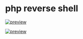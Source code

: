 # php reverse shell

[![preview](https://cdn.discordapp.com/attachments/821004968018182204/822244152111661086/unknown.png "preview")](https://cdn.discordapp.com/attachments/821004968018182204/822244152111661086/unknown.png "preview")

[![preview](https://cdn.discordapp.com/attachments/821004968018182204/822244965052448778/unknown.png "preview")](https://cdn.discordapp.com/attachments/821004968018182204/822244965052448778/unknown.png "preview")
